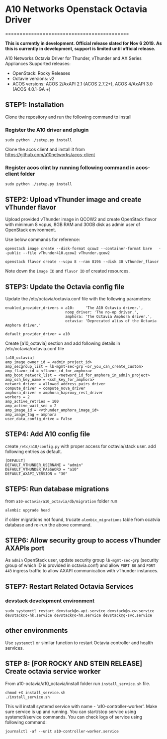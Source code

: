 # A10 Networks Openstack Octavia Driver
===========================================

**This is currently in development. Official release slated for Nov 6 2019.**
**As this is currently in development, support is limited until official release.** 

A10 Networks Octavia Driver for Thunder, vThunder and AX Series Appliances 
Supported releases:

* OpenStack: Rocky Releases
* Octavie versions: v2
* ACOS versions: ACOS 2/AxAPI 2.1 (ACOS 2.7.2+), ACOS 4/AxAPI 3.0 (ACOS 4.0.1-GA +)

## STEP1: Installation

Clone the repository and run the following command to install

### Register the A10 driver and plugin
`sudo python ./setup.py install`

Clone the acos client and install it from https://github.com/a10networks/acos-client

### Register acos clint by running following command in acos-client folder

`sudo python ./setup.py install`

## STEP2: Upload vThunder image and create vThunder flavor

Upload provided vThunder image in QCOW2 and create OpenStack flavor with minimum 8 vcpus, 8GB RAM and 30GB disk as admin user of OpenStack environment.

Use below commands for reference:

```shell
openstack image create --disk-format qcow2 --container-format bare   --public --file vThunder410.qcow2 vThunder.qcow2

openstack flavor create --vcpu 8 --ram 8196 --disk 30 vThunder_flavor
```

Note down the `image ID` and `flavor ID` of created resources.

## STEP3: Update the Octavia config file

Update the /etc/octavia/octavia.conf file with the following parameters:

```shell
enabled_provider_drivers = a10:     'The A10 Octavia driver.',
                           noop_driver: 'The no-op driver.',
                           amphora: 'The Octavia Amphora driver.',
                           octavia: 'Deprecated alias of the Octavia Amphora driver.'

default_provider_driver = a10
```

Create [a10_octavia] section and add following details in /etc/octavia/octavia.conf file

```shell
[a10_octavia]
amp_image_owner_id = <admin_project_id>
amp_secgroup_list = lb-mgmt-sec-grp <or_you_can_create_custom> 
amp_flavor_id = <flavor_id_for_amphora>
amp_boot_network_list = <netword_id_for_amphora_in_admin_project>
amp_ssh_key_name = <ssh_key_for_amphora>
network_driver = allowed_address_pairs_driver
compute_driver = compute_nova_driver
amphora_driver = amphora_haproxy_rest_driver
workers = 2
amp_active_retries = 100
amp_active_wait_sec = 2
amp_image_id = <vthunder_amphora_image_id>
amp_image_tag = amphora
user_data_config_drive = False
```

## STEP4: Add A10 config file 

create `/etc/a10/config.py` with proper access for octavia/stack user.
add following entries as default.

```shell
[DEFAULT]
DEFAULT_VTHUNDER_USERNAME = "admin"
DEFAULT_VTHUNDER_PASSWORD = "a10"
DEFAULT_AXAPI_VERSION = "30"
```

## STEP5: Run database migrations

from `a10-octavia/a10_octavia/db/migration` folder run 

```shell
alembic upgrade head
```

if older migrations not found, trucate `alembic_migrations` table from ocatvia database and re-run the above command.

## STEP6: Allow security group to access vThunder AXAPIs port

As `admin` OpenStack user, update security group `lb-mgmt-sec-grp` (security group of which ID is provided in octavia.conf) and allow `PORT 80` and `PORT 443` ingress traffic to allow AXAPI communication with vThunder instances.

## STEP7: Restart Related Octavia Services
### devstack development environment
`sudo systemctl restart devstack@o-api.service devstack@o-cw.service devstack@o-hk.service devstack@o-hm.service devstack@q-svc.service`

## other environments
Use `systemctl` or similar function to restart Octavia controller and health services. 

## STEP 8: [FOR ROCKY AND STEIN RELEASE] Create octavia service worker
From a10-octavia/a10_octavia/install folder run `install_service.sh` file.
```shell
chmod +X install_service.sh
./install_service.sh
```
This will install systemd service with name - 'a10-controller-worker'. Make sure service is up and running.
You can start/stop service using systemctl/service commands.
You can check logs of service using following command:
```shell
journalctl -af --unit a10-controller-worker.service
```
